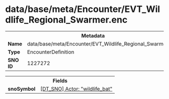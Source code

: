 <h1>data/base/meta/Encounter/EVT_Wildlife_Regional_Swarmer.enc</h1><table><tr><th colspan="100%">Metadata</th></tr><tr><td><b>Name</b></td><td>data/base/meta/Encounter/EVT_Wildlife_Regional_Swarmer.enc</td></tr><tr><td><b>Type</b></td><td>EncounterDefinition</td></tr><tr><td><b>SNO ID</b></td><td>1227272</td></tr></table>

<table><tr><th colspan="100%">Fields</th></tr><tr><td><b>snoSymbol</b></td><td><a href="..\Actor\wildlife_bat.acr">[DT_SNO] Actor: "wildlife_bat"</a></td></tr></table>

